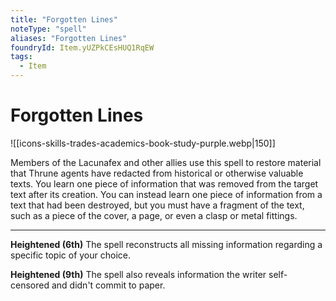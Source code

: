 ```yaml
---
title: "Forgotten Lines"
noteType: "spell"
aliases: "Forgotten Lines"
foundryId: Item.yUZPkCEsHUQ1RqEW
tags:
  - Item
---
```


# Forgotten Lines
![[icons-skills-trades-academics-book-study-purple.webp|150]]

Members of the Lacunafex and other allies use this spell to restore material that Thrune agents have redacted from historical or otherwise valuable texts. You learn one piece of information that was removed from the target text after its creation. You can instead learn one piece of information from a text that had been destroyed, but you must have a fragment of the text, such as a piece of the cover, a page, or even a clasp or metal fittings.

* * *

**Heightened (6th)** The spell reconstructs all missing information regarding a specific topic of your choice.

**Heightened (9th)** The spell also reveals information the writer self-censored and didn't commit to paper.
